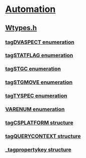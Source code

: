 # [Automation](../_automat/index.md)
## [Wtypes.h](index.md)
### [tagDVASPECT enumeration](../wtypes/ne-wtypes-tagdvaspect.md)
### [tagSTATFLAG enumeration](../wtypes/ne-wtypes-tagstatflag.md)
### [tagSTGC enumeration](../wtypes/ne-wtypes-tagstgc.md)
### [tagSTGMOVE enumeration](../wtypes/ne-wtypes-tagstgmove.md)
### [tagTYSPEC enumeration](../wtypes/ne-wtypes-tagtyspec.md)
### [VARENUM enumeration](../wtypes/ne-wtypes-varenum.md)
### [tagCSPLATFORM structure](../wtypes/ns-wtypes-tagcsplatform.md)
### [tagQUERYCONTEXT structure](../wtypes/ns-wtypes-tagquerycontext.md)
### [_tagpropertykey structure](../wtypes/ns-wtypes-_tagpropertykey.md)
